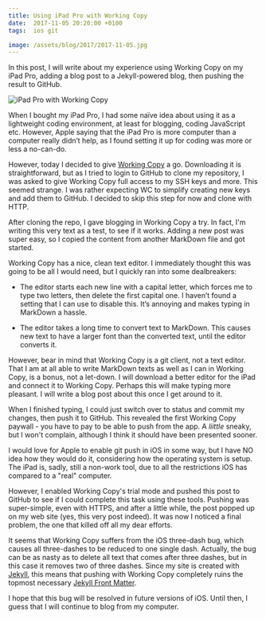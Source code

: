 ```yaml
---
title: Using iPad Pro with Working Copy
date:  2017-11-05 20:20:00 +0100
tags:  ios git

image: /assets/blog/2017/2017-11-05.jpg
---
```


In this post, I will write about my experience using Working Copy on my iPad Pro,
adding a blog post to a Jekyll-powered blog, then pushing the result to GitHub.

![iPad Pro with Working Copy]({{page.image}})

When I bought my iPad Pro, I had some naïve idea about using it as a lightweight
coding environment, at least for blogging, coding JavaScript etc. However, Apple
saying that the iPad Pro is more computer than a computer really didn’t help, as
I found setting it up for coding was more or less a no-can-do.

However, today I decided to give [Working Copy](https://workingcopyapp.com) a go.
Downloading it is straightforward, but as I tried to login to GitHub to clone my
repository, I was asked to give Working Copy full access to my SSH keys and more.
This seemed strange. I was rather expecting WC to simplify creating new keys and
add them to GitHub. I decided to skip this step for now and clone with HTTP.

After cloning the repo, I gave blogging in Working Copy a try. In fact, I'm
writing this very text as a test, to see if it works. Adding a new post was
super easy, so I copied the content from another MarkDown file and got started.

Working Copy has a nice, clean text editor. I immediately thought this was going
to be all I would need, but I quickly ran into some dealbreakers:

* The editor starts each new line with a capital letter, which forces me to type
two letters, then delete the first capital one. I haven’t found a setting that I
can use to disable this. It’s annoying and makes typing in MarkDown a hassle.

* The editor takes a long time to convert text to MarkDown. This causes new text
to have a larger font than the converted text, until the editor converts it.

However, bear in mind that Working Copy is a git client, not a text editor. That
I am at all able to write MarkDown texts as well as I can in Working Copy, is a
bonus, not a let-down. I will download a better editor for the iPad and connect
it to Working Copy. Perhaps this will make typing more pleasant. I will write a 
blog post about this once I get around to it.

When I finished typing, I could just switch over to status and commit my changes,
then push it to GitHub. This revealed the first Working Copy paywall - you have
to pay to be able to push from the app. A *liittle* sneaky, but I won't complain,
although I think it should have been presented sooner.

I would love for Apple to enable git push in iOS in some way, but I have NO idea
how they would do it, considering how the operating system is setup. The iPad is,
sadly, still a non-work tool, due to all the restrictions iOS has compared to a
"real" computer.

However, I enabled Working Copy's trial mode and pushed this post to GitHub to
see if I could complete this task using these tools. Pushing was super-simple,
even with HTTPS, and after a little while, the post popped up on my web site
(yes, this very post indeed). It was now I noticed a final problem, the one that
killed off all my dear efforts.

It seems that Working Copy suffers from the iOS three-dash bug, which causes all
three-dashes to be reduced to one single dash. Actually, the bug can be as nasty
as to delete all text that comes after three dashes, but in this case it removes
two of three dashes. Since my site is created with [Jekyll](https://jekyllrb.com),
this means that pushing with Working Copy completely ruins the topmost necessary
[Jekyll Front Matter](https://jekyllrb.com/docs/frontmatter/).

I hope that this bug will be resolved in future versions of iOS. Until then, I
guess that I will continue to blog from my computer.